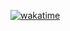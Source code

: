 [![wakatime](https://wakatime.com/badge/github/AlexPT2k22/Projecto_POO.svg)](https://wakatime.com/badge/github/AlexPT2k22/Projecto_POO)
